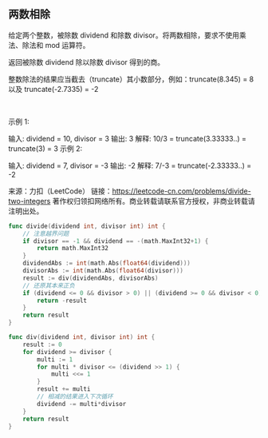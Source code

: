 ## 两数相除
给定两个整数，被除数 dividend 和除数 divisor。将两数相除，要求不使用乘法、除法和 mod 运算符。

返回被除数 dividend 除以除数 divisor 得到的商。

整数除法的结果应当截去（truncate）其小数部分，例如：truncate(8.345) = 8 以及 truncate(-2.7335) = -2

 

示例 1:

输入: dividend = 10, divisor = 3
输出: 3
解释: 10/3 = truncate(3.33333..) = truncate(3) = 3
示例 2:

输入: dividend = 7, divisor = -3
输出: -2
解释: 7/-3 = truncate(-2.33333..) = -2

来源：力扣（LeetCode）
链接：https://leetcode-cn.com/problems/divide-two-integers
著作权归领扣网络所有。商业转载请联系官方授权，非商业转载请注明出处。

```go
func divide(dividend int, divisor int) int {
	// 注意越界问题
	if divisor == -1 && dividend == -(math.MaxInt32+1) {
		return math.MaxInt32
	}
	dividendAbs := int(math.Abs(float64(dividend)))
	divisorAbs := int(math.Abs(float64(divisor)))
	result := div(dividendAbs, divisorAbs)
	// 还原其本来正负
	if (dividend <= 0 && divisor > 0) || (dividend >= 0 && divisor < 0) {
		return -result
	}
	return result
}

func div(dividend int, divisor int) int {
	result := 0
	for dividend >= divisor {
		multi := 1
		for multi * divisor <= (dividend >> 1) {
			multi <<= 1
		}
		result += multi
		// 相减的结果进入下次循环
		dividend -= multi*divisor
	}
	return result
}

```
